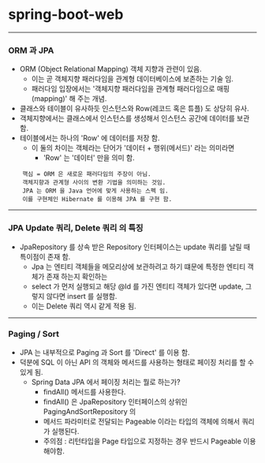 # spring-boot-web
***
### ORM 과 JPA
- ORM (Object Relational Mapping) 객체 지향과 관련이 있음.
  - 이는 곧 객체지향 패러다임을 관계형 데이터베이스에 보존하는 기술 임.
  - 패러다임 입장에서는 '객체지향 패러다임을 관계형 패러다임으로 매핑(mapping)' 해 주는 개념.
- 클래스와 테이블이 유사하듯 인스턴스와 Row(레코드 혹은 튜플) 도 상당히 유사.
- 객체지향에서는 클래스에서 인스턴스를 생성해서 인스턴스 공간에 데이터를 보관 함.
- 테이블에서는 하나의 'Row' 에 데이터를 저장 함.
  - 이 둘의 차이는 객체라는 단어가 '데이터 + 행위(메서드)' 라는 의미라면
    - 'Row' 는 '데이터' 만을 의미 함.

``` 
    핵심 = ORM 은 새로운 패러다임의 주장이 아님.
    객체지향과 관계형 사이의 변환 기법을 의미하는 것임.
    JPA 는 ORM 을 Java 언어에 맞게 사용하는 스펙 임.
    이를 구현체인 Hibernate 를 이용해 JPA 를 구현 함. 
```
***

### JPA Update 쿼리, Delete 쿼리 의 특징
- JpaRepository 를 상속 받은 Repository 인터페이스는 update 쿼리를 날릴 때 특이점이 존재 함.
  - Jpa 는 엔티티 객체들을 메모리상에 보관하려고 하기 떄문에 특정한 엔티티 객체가 존재 하는지 확인하는
  - select 가 먼저 실행되고 해당 @Id 를 가진 엔티티 객체가 있다면 update, 그렇지 않다면 insert 를 실행함.
  - 이는 Delete 쿼리 역시 같게 적용 됨.
***
  
### Paging / Sort
- JPA 는 내부적으로 Paging 과 Sort 를 'Direct' 를 이용 함.
- 덕분에 SQL 이 아닌 API 의 객체와 메서드를 사용하는 형태로 페이징 처리를 할 수 있게 됨.
  - Spring Data JPA 에서 페이징 처리는 뭘로 하는가?
    - findAll() 메서드를 사용한다.
    - findAll() 은 JpaRepository 인터페이스의 상위인 PagingAndSortRepository 의
    - 메서드 파라미터로 전달되는 Pageable 이라는 타입의 객체에 의해서 쿼리가 실행된다.
    - 주의점 : 리턴타입을 Page<T> 타입으로 지정하는 경우 반드시 Pageable 이용 해야함.